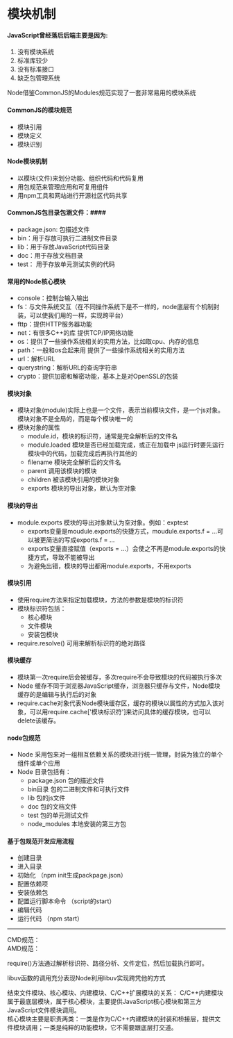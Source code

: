 # 模块机制 #

#### JavaScript曾经落后后端主要是因为:  ####
1. 没有模块系统
2. 标准库较少
3. 没有标准接口
4. 缺乏包管理系统  

Node借鉴CommonJS的Modules规范实现了一套非常易用的模块系统

#### CommonJS的模块规范 ####
* 模块引用
* 模块定义
* 模块识别

#### Node模块机制 ####
 - 以模块(文件)来划分功能、组织代码和代码复用
 - 用包规范来管理应用和可复用组件
 - 用npm工具和网站进行开源社区代码共享

#### CommonJS包目录包涵文件：####
- package.json: 包描述文件
- bin：用于存放可执行二进制文件目录
- lib：用于存放JavaScript代码目录
- doc：用于存放文档目录
- test： 用于存放单元测试实例的代码

#### 常用的Node核心模块 ####
- console：控制台输入输出
- fs：与文件系统交互（在不同操作系统下是不一样的，node底层有个机制封装，可以使我们用的一样，实现跨平台）
- fttp：提供HTTP服务器功能
- net：有很多C++的库 提供TCP/IP网络功能
- os：提供了一些操作系统相关的实用方法，比如取cpu、内存的信息
- path：一般和os合起来用 提供了一些操作系统相关的实用方法
- url：解析URL
- querystring：解析URL的查询字符串
- crypto：提供加密和解密功能，基本上是对OpenSSL的包装

#### 模块对象 ####
- 模块对象(module)实际上也是一个文件，表示当前模块文件，是一个js对象。模块对象不是全局的，而是每个模块唯一的
- 模块对象的属性
    + module.id，模块的标识符，通常是完全解析后的文件名
    + module.loaded 模块是否已经加载完成，或正在加载中 js运行时要先运行模块中的代码，加载完成后再执行其他的
    + filename 模块完全解析后的文件名
    + parent 调用该模块的模块
    + children 被该模块引用的模块对象
    + exports 模块的导出对象，默认为空对象
#### 模块的导出
- module.exports 模块的导出对象默认为空对象。例如：exptest
    + exports变量是moudule.exports的快捷方式，moudule.exports.f = ...可以被更简洁的写成exports.f = ...
    + exports变量直接赋值（exports = ...）会使之不再是module.exports的快捷方式，导致不能被导出
    + 为避免出错，模块的导出都用module.exports，不用exports
#### 模块引用
- 使用require方法来指定加载模块，方法的参数是模块的标识符
- 模块标识符包括：
    + 核心模块
    + 文件模块
    + 安装包模块
- require.resolve() 可用来解析标识符的绝对路径
#### 模块缓存
- 模块第一次require后会被缓存，多次require不会导致模块的代码被执行多次
- Node 缓存不同于浏览器JavaScript缓存，浏览器只缓存与文件，Node模块缓存的是编辑与执行后的对象
- require.cache对象代表Node模块缓存区，缓存的模块以属性的方式加入该对象，可以用require.cache['模块标识符']来访问具体的缓存模块，也可以delete该缓存。
#### node包规范
- Node 采用包来对一组相互依赖关系的模块进行统一管理，封装为独立的单个组件或单个应用
- Node 目录包括有：
    + package.json 包的描述文件
    + bin目录 包的二进制文件和可执行文件
    + lib 包的js文件
    + doc 包的文档文件
    + test 包的单元测试文件
    + node_modules 本地安装的第三方包
#### 基于包规范开发应用流程
- 创建目录
- 进入目录
- 初始化 （npm init生成packpage.json）
- 配置依赖项
- 安装依赖包
- 配置运行脚本命令 （script的start）
- 编辑代码
- 运行代码 （npm start）

---
CMD规范：  
AMD规范：

require()方法通过解析标识符、路径分析、文件定位，然后加载执行即可。

libuv函数的调用充分表现Node利用libuv实现跨凭他的方式

结束文件模块、核心模块、内建模块、C/C++扩展模块的关系：
C/C++内建模块属于最底层模块，属于核心模块，主要提供JavaScript核心模块和第三方JavaScript文件模块调用。  
核心模块主要是职责两类：一类是作为C/C++内建模块的封装和桥接层，提供文件模块调用；一类是纯粹的功能模块，它不需要跟底层打交道。

